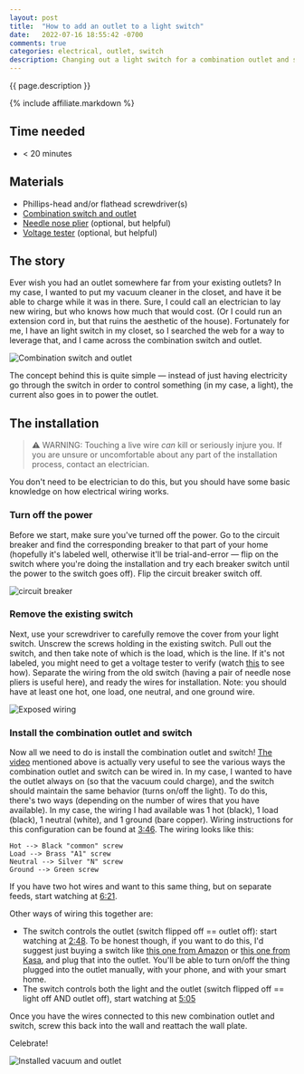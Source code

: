 ```yaml
---
layout: post
title:  "How to add an outlet to a light switch"
date:   2022-07-16 18:55:42 -0700
comments: true
categories: electrical, outlet, switch
description: Changing out a light switch for a combination outlet and switch
---
```


<script type="application/ld+json">
  {
    "@context": "https://schema.org",
    "@type": "HowTo",
    "name": "{{ page.title }}",
    "image": {
      "@type": "ImageObject",
      "url": "{{site.assets_dir}}/2022-07-16/combination_switch_outlet.png"
    },
    "estimatedCost": {
      "@type": "MonetaryAmount",
      "currency": "USD",
      "value": "15"
    },
    "supply": [
      {
        "@type": "HowToSupply",
        "name": "combination switch and outlet"
      }
    ],
    "tool": [
      {
        "@type": "HowToTool",
        "name": "screwdriver"
      }, {
        "@type": "HowToTool",
        "name": "needle nose plier"
      },{
        "@type": "HowToTool",
        "name": "voltage tester"
      }
    ],
    "step": [
      {
        "@type": "HowToStep",
        "name": "Turn off the power",
        "url": "/#turn-off-the-power",
        "itemListElement": [{
          "@type": "HowToDirection",
          "text": "Turn off the power to the area."
        }],
        "image": {
          "@type": "ImageObject",
          "url": "{{site.assets_dir}}/2022-07-16/breaker.jpg"
        }
      }, {
        "@type": "HowToStep",
        "name": "Remove the existing switch",
        "url": "/#remove-the-existing-switch",
        "itemListElement": [{
          "@type": "HowToTip",
          "text": "A needle nose plier might be useful for this step."
        }, {
          "@type": "HowToDirection",
          "text": "Carefully remove the existing switch."
        }, {
          "@type": "HowToDirection",
          "text": "Locate the hot, load, neutral, and ground wires."
        }],
        "image": {
          "@type": "ImageObject",
          "url": "{{site.assets_dir}}/2022-07-16/exposed-wiring.jpg"
        }
      }, {
        "@type": "HowToStep",
        "name": "Install the combination outlet and switch",
        "url": "/#install-the-combination-outlet-and-switch",
        "itemListElement": [{
          "@type": "HowToDirection",
          "text": "Depending on your preferred set up, wire in the new combination switch and outlet."
        }, {
          "@type": "HowToDirection",
          "text": "Secure the new outlet into the wall."
        }],
        "image": {
          "@type": "ImageObject",
          "url": "{{site.assets_dir}}/2022-07-16/completed.png"
        }
      }],
    "totalTime": "PT20M"
    }
  </script>

{{ page.description }}
<!--more-->

{% include affiliate.markdown %}

## Time needed
+ \< 20 minutes

## Materials
+ Phillips-head and/or flathead screwdriver(s)
+ [Combination switch and outlet](https://amzn.to/3PwcvR9)
+ [Needle nose plier](https://amzn.to/3cah9FU) (optional, but helpful)
+ [Voltage tester](https://amzn.to/3IKr80R) (optional, but helpful)

## The story
Ever wish you had an outlet somewhere far from your existing outlets? In my case, I wanted to put my vacuum cleaner in the closet, and have it be able to charge while it was in there. Sure, I could call an electrician to lay new wiring, but who knows how much that would cost. (Or I could run an extension cord in, but that ruins the aesthetic of the house). Fortunately for me, I have an light switch in my closet, so I searched the web for a way to leverage that, and I came across the combination switch and outlet.

![Combination switch and outlet]({{site.assets_dir}}/2022-07-16/combination_switch_outlet.png)

The concept behind this is quite simple — instead of just having electricity go through the switch in order to control something (in my case, a light), the current also goes in to power the outlet.

## The installation

> ⚠️ WARNING: Touching a live wire _can_ kill or seriously injure you. If you are unsure or uncomfortable about any part of the installation process, contact an electrician.

You don't need to be electrician to do this, but you should have some basic knowledge on how electrical wiring works.

### Turn off the power

Before we start, make sure you've turned off the power. Go to the circuit breaker and find the corresponding breaker to that part of your home (hopefully it's labeled well, otherwise it'll be trial-and-error — flip on the switch where you're doing the installation and try each breaker switch until the power to the switch goes off).  Flip the circuit breaker switch off.

![circuit breaker]({{site.assets_dir}}/2022-07-16/breaker.jpg)

### Remove the existing switch

Next, use your screwdriver to carefully remove the cover from your light switch. Unscrew the screws holding in the existing switch. Pull out the switch, and then take note of which is the load, which is the line. If it's not labeled, you might need to get a voltage tester to verify (watch [this](https://youtu.be/gJpS0-5JQgU?t=68) to see how). Separate the wiring from the old switch (having a pair of needle nose pliers is useful here), and ready the wires for installation. Note: you should have at least one hot, one load, one neutral, and one ground wire.

![Exposed wiring]({{site.assets_dir}}/2022-07-16/exposed-wiring.jpg)

### Install the combination outlet and switch

Now all we need to do is install the combination outlet and switch! [The video](https://youtu.be/gJpS0-5JQgU) mentioned above is actually very useful to see the various ways the combination outlet and switch can be wired in. In my case, I wanted to have the outlet always on (so that the vacuum could charge), and the switch should maintain the same behavior (turns on/off the light). To do this, there's two ways (depending on the number of wires that you have available). In my case, the wiring I had available was 1 hot (black), 1 load (black), 1 neutral (white), and 1 ground (bare copper). Wiring instructions for this configuration can be found at [3:46](https://youtu.be/gJpS0-5JQgU?t=226). The wiring looks like this:

```
Hot --> Black "common" screw
Load --> Brass "A1" screw
Neutral --> Silver "N" screw
Ground --> Green screw
```

If you have two hot wires and want to this same thing, but on separate feeds, start watching at [6:21](https://youtu.be/gJpS0-5JQgU?t=381).

Other ways of wiring this together are:
+ The switch controls the outlet (switch flipped off == outlet off): start watching at [2:48](https://youtu.be/gJpS0-5JQgU?t=168). To be honest though, if you want to do this, I'd suggest just buying a switch like [this one from Amazon](https://amzn.to/3PwcvR9) or [this one from Kasa](https://amzn.to/3PwcvR9), and plug that into the outlet. You'll be able to turn on/off the thing plugged into the outlet manually, with your phone, and with your smart home.
+ The switch controls both the light and the outlet (switch flipped off == light off AND outlet off), start watching at [5:05](https://youtu.be/gJpS0-5JQgU?t=305)

Once you have the wires connected to this new combination outlet and switch, screw this back into the wall and reattach the wall plate.

Celebrate!

![Installed vacuum and outlet]({{site.assets_dir}}/2022-07-16/completed.png)

<div id="amzn-assoc-ad-b7678f07-35c9-4e5c-bfd4-ff67759f048f"></div><script async src="//z-na.amazon-adsystem.com/widgets/onejs?MarketPlace=US&adInstanceId=b7678f07-35c9-4e5c-bfd4-ff67759f048f"></script>